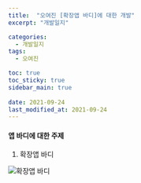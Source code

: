 ```yaml
---
title:  "오여진 [확장앱 바디]에 대한 개발"
excerpt: "개발일지"

categories:
  - 개발일지
tags:
  - 오여진

toc: true
toc_sticky: true
sidebar_main: true
 
date: 2021-09-24
last_modified_at: 2021-09-24
---
```



#### 앱 바디에 대한 주제

1. 확장앱 바디

![확장앱 바디](https://user-images.githubusercontent.com/84630434/134624870-71416b67-ddbe-4963-9d6b-3bb277144ea0.png)
